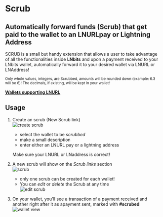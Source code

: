 # Scrub

## Automatically forward funds (Scrub) that get paid to the wallet to an LNURLpay or Lightning Address

SCRUB is a small but handy extension that allows a user to take advantage of all the functionalities inside **LNbits** and upon a payment received to your LNbits wallet, automatically forward it to your desired wallet via LNURL or LNAddress!

<small>Only whole values, integers, are Scrubbed, amounts will be rounded down (example: 6.3 will be 6)! The decimals, if existing, will be kept in your wallet!</small>

[**Wallets supporting LNURL**](https://github.com/fiatjaf/awesome-lnurl#wallets)

## Usage

1. Create an scrub (New Scrub link)\
   ![create scrub](https://i.imgur.com/LUeNkzM.jpg)

   - select the wallet to be _scrubbed_
   - make a small description
   - enter either an LNURL pay or a lightning address

   Make sure your LNURL or LNaddress is correct!

2. A new scrub will show on the _Scrub links_ section\
   ![scrub](https://i.imgur.com/LNoFkeu.jpg)

   - only one scrub can be created for each wallet!
   - You can _edit_ or _delete_ the Scrub at any time\
     ![edit scrub](https://i.imgur.com/Qu65lGG.jpg)

3. On your wallet, you'll see a transaction of a payment received and another right after it as apayment sent, marked with **#scrubed**\
   ![wallet view](https://i.imgur.com/S6EWWCP.jpg)

